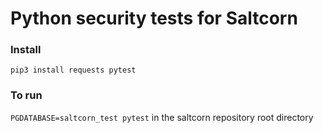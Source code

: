 # Python security tests for Saltcorn

### Install

`pip3 install requests pytest`

### To run

`PGDATABASE=saltcorn_test pytest` in the saltcorn repository root directory